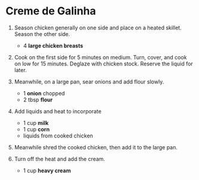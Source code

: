 # Creme de Galinha

1. Season chicken generally on one side and place on a heated skillet. Season the other side.

	- 4 **large chicken breasts**

2. Cook on the first side for 5 minutes on medium. Turn, cover, and cook on low for 15 minutes. 
Deglaze with chicken stock. Reserve the liquid for later.

3. Meanwhile, on a large pan, sear onions and add flour slowly.

	- 1 **onion** chopped
	- 2 tbsp **flour**

4. Add liquids and heat to incorporate

	- 1 cup **milk**
	- 1 cup **corn**
	- liquids from cooked chicken

5. Meanwhile shred the cooked chicken, then add it to the large pan.

6. Turn off the heat and add the cream.

	- 1 cup **heavy cream**

